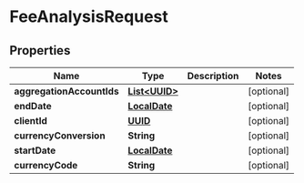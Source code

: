 
# FeeAnalysisRequest

## Properties
Name | Type | Description | Notes
------------ | ------------- | ------------- | -------------
**aggregationAccountIds** | [**List&lt;UUID&gt;**](UUID.md) |  |  [optional]
**endDate** | [**LocalDate**](LocalDate.md) |  |  [optional]
**clientId** | [**UUID**](UUID.md) |  |  [optional]
**currencyConversion** | **String** |  |  [optional]
**startDate** | [**LocalDate**](LocalDate.md) |  |  [optional]
**currencyCode** | **String** |  |  [optional]



